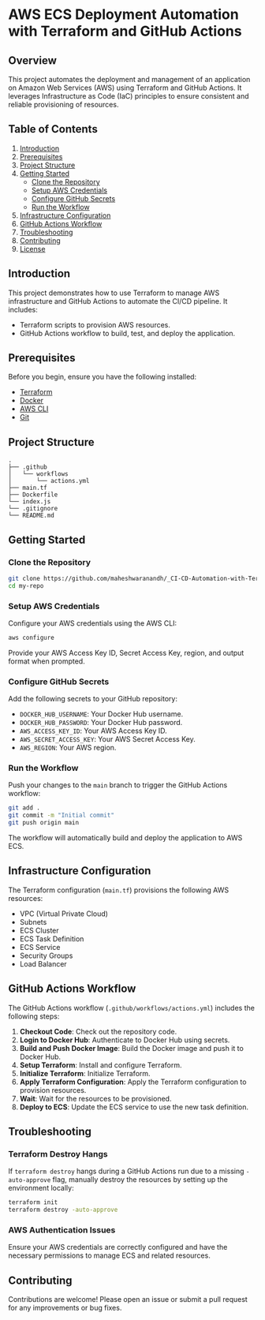 
# AWS ECS Deployment Automation with Terraform and GitHub Actions

## Overview

This project automates the deployment and management of an application on Amazon Web Services (AWS) using Terraform and GitHub Actions. It leverages Infrastructure as Code (IaC) principles to ensure consistent and reliable provisioning of resources.

## Table of Contents

1. [Introduction](#introduction)
2. [Prerequisites](#prerequisites)
3. [Project Structure](#project-structure)
4. [Getting Started](#getting-started)
    - [Clone the Repository](#clone-the-repository)
    - [Setup AWS Credentials](#setup-aws-credentials)
    - [Configure GitHub Secrets](#configure-github-secrets)
    - [Run the Workflow](#run-the-workflow)
5. [Infrastructure Configuration](#infrastructure-configuration)
6. [GitHub Actions Workflow](#github-actions-workflow)
7. [Troubleshooting](#troubleshooting)
8. [Contributing](#contributing)
9. [License](#license)

## Introduction

This project demonstrates how to use Terraform to manage AWS infrastructure and GitHub Actions to automate the CI/CD pipeline. It includes:

- Terraform scripts to provision AWS resources.
- GitHub Actions workflow to build, test, and deploy the application.

## Prerequisites

Before you begin, ensure you have the following installed:

- [Terraform](https://www.terraform.io/downloads)
- [Docker](https://docs.docker.com/get-docker/)
- [AWS CLI](https://aws.amazon.com/cli/)
- [Git](https://git-scm.com/)

## Project Structure

```plaintext
.
├── .github
│   └── workflows
│       └── actions.yml      
├── main.tf              
├── Dockerfile           
└── index.js
└── .gitignore     
└── README.md                
```

## Getting Started

### Clone the Repository

```bash
git clone https://github.com/maheshwaranandh/_CI-CD-Automation-with-Terraform-and-GitHub-Actions
cd my-repo
```

### Setup AWS Credentials

Configure your AWS credentials using the AWS CLI:

```bash
aws configure
```

Provide your AWS Access Key ID, Secret Access Key, region, and output format when prompted.

### Configure GitHub Secrets

Add the following secrets to your GitHub repository:

- `DOCKER_HUB_USERNAME`: Your Docker Hub username.
- `DOCKER_HUB_PASSWORD`: Your Docker Hub password.
- `AWS_ACCESS_KEY_ID`: Your AWS Access Key ID.
- `AWS_SECRET_ACCESS_KEY`: Your AWS Secret Access Key.
- `AWS_REGION`: Your AWS region.

### Run the Workflow

Push your changes to the `main` branch to trigger the GitHub Actions workflow:

```bash
git add .
git commit -m "Initial commit"
git push origin main
```

The workflow will automatically build and deploy the application to AWS ECS.

## Infrastructure Configuration

The Terraform configuration (`main.tf`) provisions the following AWS resources:

- VPC (Virtual Private Cloud)
- Subnets
- ECS Cluster
- ECS Task Definition
- ECS Service
- Security Groups
- Load Balancer

## GitHub Actions Workflow

The GitHub Actions workflow (`.github/workflows/actions.yml`) includes the following steps:

1. **Checkout Code**: Check out the repository code.
2. **Login to Docker Hub**: Authenticate to Docker Hub using secrets.
3. **Build and Push Docker Image**: Build the Docker image and push it to Docker Hub.
4. **Setup Terraform**: Install and configure Terraform.
5. **Initialize Terraform**: Initialize Terraform.
6. **Apply Terraform Configuration**: Apply the Terraform configuration to provision resources.
7. **Wait**: Wait for the resources to be provisioned.
8. **Deploy to ECS**: Update the ECS service to use the new task definition.

## Troubleshooting

### Terraform Destroy Hangs

If `terraform destroy` hangs during a GitHub Actions run due to a missing `-auto-approve` flag, manually destroy the resources by setting up the environment locally:

```bash
terraform init
terraform destroy -auto-approve
```

### AWS Authentication Issues

Ensure your AWS credentials are correctly configured and have the necessary permissions to manage ECS and related resources.

## Contributing

Contributions are welcome! Please open an issue or submit a pull request for any improvements or bug fixes.

